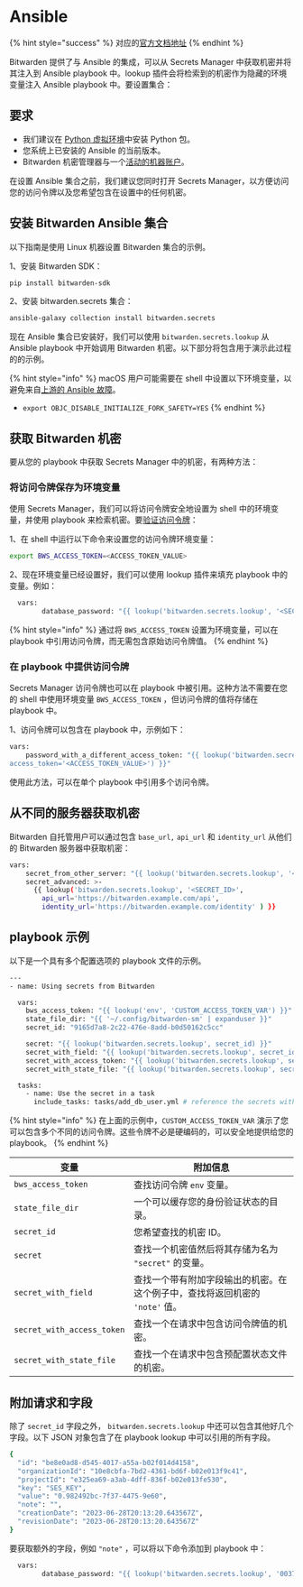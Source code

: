 # Ansible

{% hint style="success" %}
对应的[官方文档地址](https://bitwarden.com/help/ansible-integration/)
{% endhint %}

Bitwarden 提供了与 Ansible 的集成，可以从 Secrets Manager 中获取机密并将其注入到 Ansible playbook 中。lookup 插件会将检索到的机密作为隐藏的环境变量注入 Ansible playbook 中。要设置集合：

## 要求 <a href="#requirements" id="requirements"></a>

* 我们建议在 [Python 虚拟环境](https://python.land/virtual-environments/virtualenv)中安装 Python 包。
* 您系统上已安装的 Ansible 的当前版本。
* Bitwarden 机密管理器与一个[活动的机器账户](../get-started/secrets-manager-quick-start.md#add-a-service-account)。

在设置 Ansible 集合之前，我们建议您同时打开 Secrets Manager，以方便访问您的访问令牌以及您希望包含在设置中的任何机密。

## 安装 Bitwarden Ansible 集合 <a href="#install-the-bitwarden-ansible-collection" id="install-the-bitwarden-ansible-collection"></a>

以下指南是使用 Linux 机器设置 Bitwarden 集合的示例。

1、安装 Bitwarden SDK：

```bash
pip install bitwarden-sdk
```

2、安装 bitwarden.secrets 集合：

```bash
ansible-galaxy collection install bitwarden.secrets
```

现在 Ansible 集合已安装好，我们可以使用 `bitwarden.secrets.lookup` 从 Ansible playbook 中开始调用 Bitwarden 机密。以下部分将包含用于演示此过程的的示例。

{% hint style="info" %}
macOS 用户可能需要在 shell 中设置以下环境变量，以避免来自[上游的 Ansible 故障](https://docs.ansible.com/ansible/latest/reference_appendices/faq.html#running-on-macos-as-a-control-node)。

* `export OBJC_DISABLE_INITIALIZE_FORK_SAFETY=YES`
{% endhint %}

## 获取 Bitwarden 机密 <a href="#fetch-bitwarden-secrets" id="fetch-bitwarden-secrets"></a>

要从您的 playbook 中获取 Secrets Manager 中的机密，有两种方法：

### 将访问令牌保存为环境变量 <a href="#save-access-token-as-environment-variable" id="save-access-token-as-environment-variable"></a>

使用 Secrets Manager，我们可以将访问令牌安全地设置为 shell 中的环境变量，并使用 playbook 来检索机密。要[验证访问令牌](../get-started/developer-quick-start.md#authenticate)：

1、在 shell 中运行以下命令来设置您的访问令牌环境变量：

```bash
export BWS_ACCESS_TOKEN=<ACCESS_TOKEN_VALUE>
```

2、现在环境变量已经设置好，我们可以使用 lookup 插件来填充 playbook 中的变量。例如：

```bash
  vars:
        database_password: "{{ lookup('bitwarden.secrets.lookup', '<SECRET_ID>') }}" 
```

{% hint style="info" %}
通过将 `BWS_ACCESS_TOKEN` 设置为环境变量，可以在 playbook 中引用访问令牌，而无需包含原始访问令牌值。
{% endhint %}

### 在 playbook 中提供访问令牌 <a href="#supply-access-token-in-playbook" id="supply-access-token-in-playbook"></a>

Secrets Manager 访问令牌也可以在 playbook 中被引用。这种方法不需要在您的 shell 中使用环境变量 `BWS_ACCESS_TOKEN` ，但访问令牌的值将存储在 playbook 中。

1、访问令牌可以包含在 playbook 中，示例如下：

```bash
vars:
    password_with_a_different_access_token: "{{ lookup('bitwarden.secrets.lookup', '<SECRET_ID_VALUE>', 
access_token='<ACCESS_TOKEN_VALUE>') }}"     
```

使用此方法，可以在单个 playbook 中引用多个访问令牌。

## 从不同的服务器获取机密 <a href="#retrieve-secret-from-different-server" id="retrieve-secret-from-different-server"></a>

Bitwarden 自托管用户可以通过包含 `base_url,` `api_url` 和 `identity_url` 从他们的 Bitwarden 服务器中获取机密：

```bash
vars:
    secret_from_other_server: "{{ lookup('bitwarden.secrets.lookup', '<SECRET_ID>', base_url='https://bitwarden.example.com' ) }}"
    secret_advanced: >-
      {{ lookup('bitwarden.secrets.lookup', '<SECRET_ID>',
        api_url='https://bitwarden.example.com/api',
        identity_url='https://bitwarden.example.com/identity' ) }}

```

## playbook 示例 <a href="#example-playbook" id="example-playbook"></a>

以下是一个具有多个配置选项的 playbook 文件的示例。

```bash
---
- name: Using secrets from Bitwarden

  vars:
    bws_access_token: "{{ lookup('env', 'CUSTOM_ACCESS_TOKEN_VAR') }}"
    state_file_dir: "{{ '~/.config/bitwarden-sm' | expanduser }}"
    secret_id: "9165d7a8-2c22-476e-8add-b0d50162c5cc"

    secret: "{{ lookup('bitwarden.secrets.lookup', secret_id) }}"
    secret_with_field: "{{ lookup('bitwarden.secrets.lookup', secret_id, field='note' ) }}"
    secret_with_access_token: "{{ lookup('bitwarden.secrets.lookup', secret_id, access_token=bws_access_token ) }}"
    secret_with_state_file: "{{ lookup('bitwarden.secrets.lookup', secret_id, state_file_dir=state_file_dir ) }}"

  tasks:
    - name: Use the secret in a task
      include_tasks: tasks/add_db_user.yml # reference the secrets with "{{ secret }}", "{{ secret_with_field }}", etc.
```

{% hint style="info" %}
在上面的示例中，`CUSTOM_ACCESS_TOKEN_VAR` 演示了您可以包含多个不同的访问令牌。这些令牌不必是硬编码的，可以安全地提供给您的 playbook。
{% endhint %}

| 变量                         | 附加信息                                        |
| -------------------------- | ------------------------------------------- |
| `bws_access_token`         | 查找访问令牌 `env` 变量。                            |
| `state_file_dir`           | 一个可以缓存您的身份验证状态的目录。                          |
| `secret_id`                | 您希望查找的机密 ID。                                |
| `secret`                   | 查找一个机密值然后将其存储为名为 `"secret"` 的变量。            |
| `secret_with_field`        | 查找一个带有附加字段输出的机密。在这个例子中，查找将返回机密的 `'note'` 值。 |
| `secret_with_access_token` | 查找一个在请求中包含访问令牌值的机密。                         |
| `secret_with_state_file`   | 查找一个在请求中包含预配置状态文件的机密。                       |

## 附加请求和字段 <a href="#additional-requests-and-fields" id="additional-requests-and-fields"></a>

除了 `secret_id` 字段之外， `bitwarden.secrets.lookup` 中还可以包含其他好几个字段。以下 JSON 对象包含了在 playbook lookup 中可以引用的所有字段。

```bash
{
  "id": "be8e0ad8-d545-4017-a55a-b02f014d4158",
  "organizationId": "10e8cbfa-7bd2-4361-bd6f-b02e013f9c41",
  "projectId": "e325ea69-a3ab-4dff-836f-b02e013fe530",
  "key": "SES_KEY",
  "value": "0.982492bc-7f37-4475-9e60",
  "note": "",
  "creationDate": "2023-06-28T20:13:20.643567Z",
  "revisionDate": "2023-06-28T20:13:20.643567Z"
}
```

要获取额外的字段，例如 `"note"` ，可以将以下命令添加到 playbook 中：

```bash
  vars:
        database_password: "{{ lookup('bitwarden.secrets.lookup', '0037ed90-efbb-4d59-a798-b103012487a0', field='note') }}"
```

